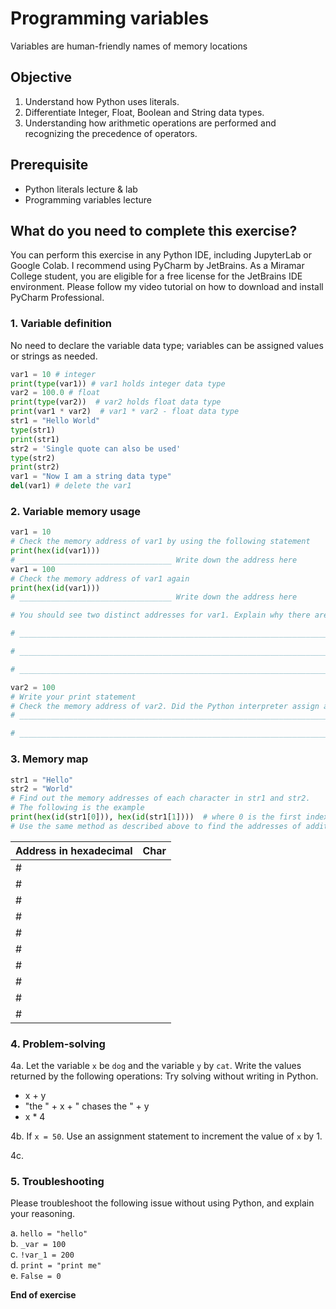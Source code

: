 # Programming variables

Variables are human-friendly names of memory locations

## Objective

1. Understand how Python uses literals.
2. Differentiate Integer, Float, Boolean and String data types.
3. Understanding how arithmetic operations are performed and recognizing the precedence of operators.

## Prerequisite

- Python literals lecture & lab
- Programming variables lecture

## What do you need to complete this exercise?

You can perform this exercise in any Python IDE, including JupyterLab or Google Colab.
I recommend using PyCharm by JetBrains. As a Miramar College student, you are eligible for a free license for the JetBrains IDE environment. 
Please follow my video tutorial on how to download and install PyCharm Professional. 

### 1. Variable definition
No need to declare the variable data type; variables can be assigned values or strings as needed.

```python
var1 = 10 # integer
print(type(var1)) # var1 holds integer data type
var2 = 100.0 # float
print(type(var2))  # var2 holds float data type
print(var1 * var2)  # var1 * var2 - float data type
str1 = "Hello World"
type(str1)
print(str1)
str2 = 'Single quote can also be used'
type(str2)
print(str2)
var1 = "Now I am a string data type"
del(var1) # delete the var1
```

### 2. Variable memory usage

```python
var1 = 10
# Check the memory address of var1 by using the following statement
print(hex(id(var1)))
# __________________________________ Write down the address here
var1 = 100
# Check the memory address of var1 again
print(hex(id(var1)))
# __________________________________ Write down the address here

# You should see two distinct addresses for var1. Explain why there are two different addresses and what happened to the first one.

# ________________________________________________________________________

# ________________________________________________________________________

# ________________________________________________________________________

var2 = 100
# Write your print statement
# Check the memory address of var2. Did the Python interpreter assign a new memory address or reuse the existing one?
# ________________________________________________________________________

# ________________________________________________________________________

```

### 3. Memory map

```python
str1 = "Hello"
str2 = "World"
# Find out the memory addresses of each character in str1 and str2.
# The following is the example
print(hex(id(str1[0])), hex(id(str1[1])))  # where 0 is the first index and 1 is the second index
# Use the same method as described above to find the addresses of additional characters and complete the table below.
```

| Address in hexadecimal | Char |
| ---------------------- | ---- |
| #                      |      |
| #                      |      |
| #                      |      |
| #                      |      |
| #                      |      |
| #                      |      |
| #                      |      |
| #                      |      |
| #                      |      |
| #                      |      |

### 4. Problem-solving
4a. Let the variable ```x``` be ```dog``` and the variable ```y``` by ```cat```. Write the values returned by the following operations: Try solving without writing in Python.  
-  x + y  
-  "the " + x + " chases the " + y  
-  x * 4  

4b. If ```x = 50```. Use an assignment statement to increment the value of ```x``` by 1.  

4c. 


### 5. Troubleshooting
Please troubleshoot the following issue without using Python, and explain your reasoning.

a. ```hello = "hello"```  
b. ```_var = 100```  
c. ```!var_1 = 200```  
d. ```print = "print me"```  
e. ```False = 0```  

**End of exercise**

